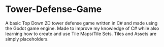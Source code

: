 # Tower-Defense-Game
A basic Top Down 2D tower defense game written in C# and made using the Godot game engine.  Made to improve my knowledge of C# while also learning how to create and use Tile Maps/Tile Sets. Tiles and Assets are simply placeholders.  
